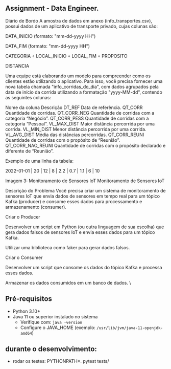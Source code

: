 ## Assignment - Data Engineer.

Diário de Bordo
A amostra de dados em anexo (info_transportes.csv), possui dados de um aplicativo de transporte privado, cujas colunas são:

DATA_INICIO (formato: "mm-dd-yyyy HH")

DATA_FIM (formato: "mm-dd-yyyy HH")

CATEGORIA ∘ LOCAL_INICIO ∘ LOCAL_FIM ∘ PROPOSITO

DISTANCIA

Uma equipe está elaborando um modelo para compreender como os clientes estão utilizando o aplicativo. Para isso, você precisa fornecer uma nova tabela chamada "info_corridas_do_dia", com dados agrupados pela data de início da corrida utilizando a formatação "yyyy-MM-dd", contendo as seguintes colunas:

Nome da coluna	Descrição
DT_REF	Data de referência.
QT_CORR	Quantidade de corridas.
QT_CORR_NEG	Quantidade de corridas com a categoria “Negócio”.
QT_CORR_PESS	Quantidade de corridas com a categoria “Pessoal”.
VL_MAX_DIST	Maior distância percorrida por uma corrida.
VL_MIN_DIST	Menor distância percorrida por uma corrida.
VL_AVG_DIST	Média das distâncias percorridas.
QT_CORR_REUNI	Quantidade de corridas com o propósito de “Reunião”.
QT_CORR_NAO_REUNI	Quantidade de corridas com o propósito declarado e diferente de “Reunião”.

Exemplo de uma linha da tabela:

2022-01-01 | 20 | 12 | 8 | 2.2 | 0.7 | 1.1 | 6 | 10

Imagem 3: Monitoramento de Sensores IoT
Monitoramento de Sensores IoT

Descrição do Problema
Você precisa criar um sistema de monitoramento de sensores IoT que envia dados de sensores em tempo real para um tópico Kafka (producer) e consome esses dados para processamento e armazenamento (consumer).

Criar o Producer

Desenvolver um script em Python (ou outra linguagem de sua escolha) que gera dados falsos de sensores IoT e envia esses dados para um tópico Kafka.

Utilizar uma biblioteca como faker para gerar dados falsos.

Criar o Consumer

Desenvolver um script que consome os dados do tópico Kafka e processa esses dados.

Armazenar os dados consumidos em um banco de dados.
\

## Pré-requisitos
- Python 3.10+
- Java 11 ou superior instalado no sistema
  - Verifique com: `java -version`
  - Configure o JAVA_HOME (exemplo: `/usr/lib/jvm/java-11-openjdk-amd64`)

## durante o desenvolvimento:


- rodar os testes: PYTHONPATH=. pytest tests/